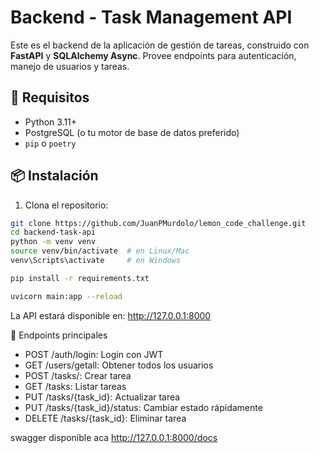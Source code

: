 # Backend - Task Management API

Este es el backend de la aplicación de gestión de tareas, construido con **FastAPI** y **SQLAlchemy Async**. Provee endpoints para autenticación, manejo de usuarios y tareas.

## 🚀 Requisitos

- Python 3.11+
- PostgreSQL (o tu motor de base de datos preferido)
- `pip` o `poetry`

## 📦 Instalación

1. Clona el repositorio:

```bash
git clone https://github.com/JuanPMurdolo/lemon_code_challenge.git
cd backend-task-api
python -m venv venv
source venv/bin/activate  # en Linux/Mac
venv\Scripts\activate     # en Windows

pip install -r requirements.txt

uvicorn main:app --reload
```

La API estará disponible en: http://127.0.0.1:8000

🧪 Endpoints principales
* POST /auth/login: Login con JWT
* GET /users/getall: Obtener todos los usuarios
* POST /tasks/: Crear tarea
* GET /tasks: Listar tareas
* PUT /tasks/{task_id}: Actualizar tarea
* PUT /tasks/{task_id}/status: Cambiar estado rápidamente
* DELETE /tasks/{task_id}: Eliminar tarea

swagger disponible aca http://127.0.0.1:8000/docs
